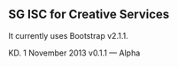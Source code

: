 ## SG ISC for Creative Services

It currently uses Bootstrap v2.1.1. 

KD. 1 November 2013
v0.1.1 — Alpha